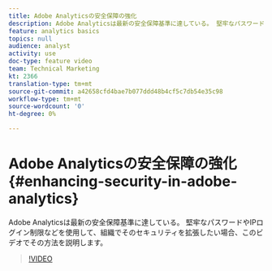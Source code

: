 ```yaml
---
title: Adobe Analyticsの安全保障の強化
description: Adobe Analyticsは最新の安全保障基準に達している。 堅牢なパスワードやIPログイン制限などを使用して、組織でそのセキュリティを拡張したい場合は、このビデオでその方法を説明します。
feature: analytics basics
topics: null
audience: analyst
activity: use
doc-type: feature video
team: Technical Marketing
kt: 2366
translation-type: tm+mt
source-git-commit: a42658cfd4bae7b077ddd48b4cf5c7db54e35c98
workflow-type: tm+mt
source-wordcount: '0'
ht-degree: 0%

---
```



# Adobe Analyticsの安全保障の強化 {#enhancing-security-in-adobe-analytics}

Adobe Analyticsは最新の安全保障基準に達している。 堅牢なパスワードやIPログイン制限などを使用して、組織でそのセキュリティを拡張したい場合、このビデオでその方法を説明します。

>[!VIDEO](https://video.tv.adobe.com/v/25458/?quality=12)
